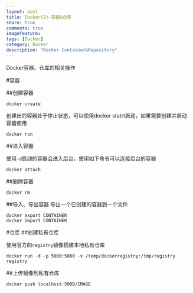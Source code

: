 ```yaml
---
layout: post
title: Docker(2)-容器&仓库
share: true
comments: true
imagefeature:
tags: [Docker]
category: Docker
description: "Docker Container&Repository"
---
```


Docker容器、仓库的相关操作

<!--more-->
#容器

##创建容器

	docker create
	
创建出的容器处于停止状态，可以使用docker statrt启动，如果需要创建并启动容器使用

	docker run
	
##进入容器

使用`-d`启动的容器会进入后台，使用如下命令可以连接后台的容器

	docker attach 

##删除容器

	docker rm
	
##导入、导出容器
导出一个已创建的容器到一个文件

	docker export CONTAINER
	docker import CONTAINER
		
		
		
#仓库
##创建私有仓库

使用官方的`registry`镜像搭建本地私有仓库

	docker run -d -p 5000:5000 -v /temp/dockerregistry:/tmp/registry registry
	
##上传镜像到私有仓库

	docker push localhost:5000/IMAGE 

	